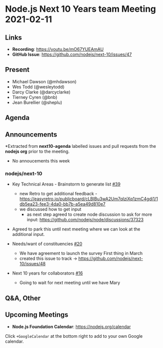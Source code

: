 # Node.js  Next 10 Years team Meeting 2021-02-11


## Links


* **Recording**: https://youtu.be/mO67YUEAmAU  
* **GitHub Issue**: https://github.com/nodejs/next-10/issues/47

## Present

* Michael Dawson (@mhdawson)
* Wes Todd (@wesleytodd)
* Darcy Clarke (@darcyclarke)
* Tierney Cyren (@bnb)
* Jean Burellier (@sheplu)
 
## Agenda

## Announcements
 
*Extracted from **next10-agenda** labelled issues and pull requests from the **nodejs org** prior to the meeting.

* No annoucements this week


### nodejs/next-10

* Key Technical Areas - Brainstorm to generate list [#39](https://github.com/nodejs/next-10/issues/39)
  * new Retro to get additional feedback - 
https://easyretro.io/publicboard/cLBIBu3wA2Um7qIziXq1zmC4gdi1/1db5ea23-fee3-4da0-bb7b-a5ea49d810e7
  * we discussed how to get input 
    * as next step agreed to create node discussion to ask for more input: https://github.com/nodejs/node/discussions/37323 
 * Agreed to park this until next meeting where we can look at the additional input.

* Needs/want of constituencies [#20](https://github.com/nodejs/next-10/issues/20)
  * We have agreement to launch the survey First thing in March
  * created this issue to track -> https://github.com/nodejs/next-10/issues/48

* Next 10 years for collaborators [#16](https://github.com/nodejs/next-10/issues/16)
  * Going to wait for next meeting until we have Mary

## Q&A, Other


## Upcoming Meetings


* **Node.js Foundation Calendar**: https://nodejs.org/calendar


Click `+GoogleCalendar` at the bottom right to add to your own Google calendar.
